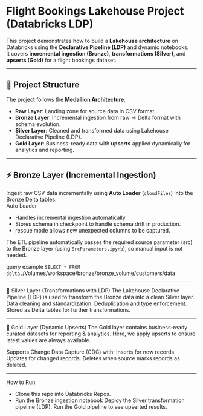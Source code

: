# Flight Bookings Lakehouse Project (Databricks LDP)

This project demonstrates how to build a **Lakehouse architecture** on Databricks using the **Declarative Pipeline (LDP)** and dynamic notebooks.  
It covers **incremental ingestion (Bronze)**, **transformations (Silver)**, and **upserts (Gold)** for a flight bookings dataset.  

---

## 📂 Project Structure
The project follows the **Medallion Architecture**:

- **Raw Layer**: Landing zone for source data in CSV format.  
- **Bronze Layer**: Incremental ingestion from raw → Delta format with schema evolution.  
- **Silver Layer**: Cleaned and transformed data using Lakehouse Declarative Pipeline (LDP).  
- **Gold Layer**: Business-ready data with **upserts** applied dynamically for analytics and reporting.  

---

## ⚡ Bronze Layer (Incremental Ingestion)

Ingest raw CSV data incrementally using **Auto Loader** (`cloudFiles`) into the Bronze Delta tables.  
Auto Loader
- Handles incremental ingestion automatically.
- Stores schema in checkpoint to handle schema drift in production.
- rescue mode allows new unexpected columns to be captured.

The ETL pipeline automatically passes the required source parameter (src) to the Bronze layer (using `SrcParameters.ipynb`), so manual input is not needed.

query example
`SELECT * FROM delta.`/Volumes/workspace/bronze/bronze_volume/customers/data` `

---

🥈 Silver Layer (Transformations with LDP)
The Lakehouse Declarative Pipeline (LDP) is used to transform the Bronze data into a clean Silver layer.
Data cleaning and standardization.
Deduplication and type enforcement.
Stored as Delta tables for further transformations.

---

🥇 Gold Layer (Dynamic Upserts)
The Gold layer contains business-ready curated datasets for reporting & analytics.
Here, we apply upserts to ensure latest values are always available.

Supports Change Data Capture (CDC) with:
Inserts for new records.
Updates for changed records.
Deletes when source marks records as deleted.

---

How to Run
- Clone this repo into Databricks Repos.
- Run the Bronze ingestion notebook
Deploy the Silver transformation pipeline (LDP).
Run the Gold pipeline to see upserted results.


